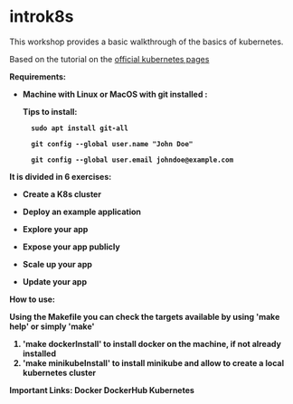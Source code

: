 # introk8s
This workshop provides a basic walkthrough of the basics of kubernetes. 

Based on the tutorial on the [official kubernetes pages](https://kubernetes.io/docs/tutorials/kubernetes-basics/) 

<b> Requirements: 

* Machine with Linux or MacOS with git installed :

    Tips to install:

        sudo apt install git-all

        git config --global user.name "John Doe"

        git config --global user.email johndoe@example.com


It is divided in 6 exercises:

* Create a K8s cluster

* Deploy an example application

* Explore your app

* Expose your app publicly

* Scale up your app

* Update your app

How to use:

Using the Makefile you can check the targets available by using 'make help' or simply 'make'

1. 'make dockerInstall' to install docker on the machine, if not already installed
2. 'make minikubeInstall' to install minikube and allow to create a local kubernetes cluster

Important Links:
Docker
DockerHub
Kubernetes